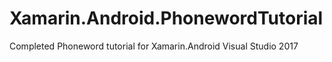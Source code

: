 # Xamarin.Android.PhonewordTutorial
Completed Phoneword tutorial for Xamarin.Android Visual Studio 2017
